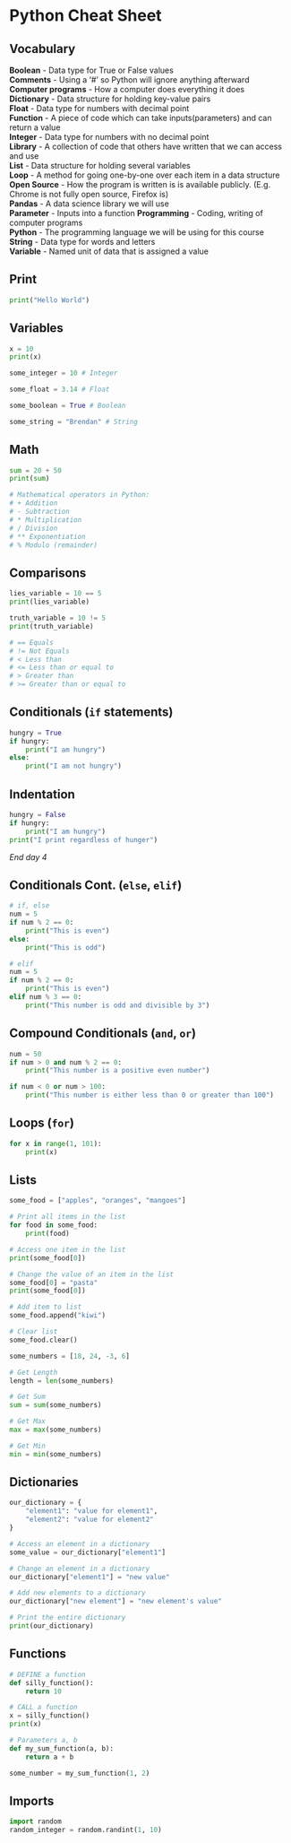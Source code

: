 # Python Cheat Sheet
## Vocabulary

**Boolean** - Data type for True or False values  
**Comments** - Using a ‘#’  so Python will ignore anything afterward  
**Computer programs** - How a computer does everything it does  
**Dictionary** - Data structure for holding key-value pairs  
**Float** - Data type for numbers with decimal point  
**Function** - A piece of code which can take inputs(parameters) and can return a value  
**Integer** - Data type for numbers with no decimal point  
**Library** - A collection of code that others have written that we can access and use  
**List** - Data structure for holding several variables  
**Loop** - A method for going one-by-one over each item in a data structure  
**Open Source** - How the program is written is is available publicly. (E.g. Chrome is not fully open source, Firefox is)  
**Pandas** - A data science library we will use  
**Parameter** - Inputs into a function
**Programming** - Coding, writing of computer programs  
**Python** - The programming language we will be using for this course  
**String** - Data type for words and letters  
**Variable** - Named unit of data that is assigned a value  

## Print
```python
print("Hello World")
```

## Variables
```python
x = 10
print(x)
```

```python
some_integer = 10 # Integer

some_float = 3.14 # Float

some_boolean = True # Boolean

some_string = "Brendan" # String
```

## Math
```python
sum = 20 + 50
print(sum)

# Mathematical operators in Python:
# + Addition
# - Subtraction
# * Multiplication
# / Division
# ** Exponentiation
# % Modulo (remainder)
```

## Comparisons
```python
lies_variable = 10 == 5
print(lies_variable)

truth_variable = 10 != 5
print(truth_variable)

# == Equals
# != Not Equals
# < Less than
# <= Less than or equal to
# > Greater than
# >= Greater than or equal to
```

## Conditionals (`if` statements)
```python
hungry = True
if hungry:
    print("I am hungry")
else:
    print("I am not hungry")
```

## Indentation
```python
hungry = False
if hungry:
    print("I am hungry")
print("I print regardless of hunger")
```

_End day 4_

## Conditionals Cont. (`else`, `elif`)
```python
# if, else
num = 5
if num % 2 == 0:
    print("This is even")
else:
    print("This is odd")

# elif
num = 5
if num % 2 == 0:
    print("This is even")
elif num % 3 == 0:
    print("This number is odd and divisible by 3")
```

## Compound Conditionals (`and`, `or`)
```python
num = 50
if num > 0 and num % 2 == 0:
    print("This number is a positive even number")

if num < 0 or num > 100:
    print("This number is either less than 0 or greater than 100")
```

## Loops (`for`)
```python
for x in range(1, 101):
    print(x)
```

## Lists
```python
some_food = ["apples", "oranges", "mangoes"]

# Print all items in the list
for food in some_food:
    print(food)

# Access one item in the list
print(some_food[0])

# Change the value of an item in the list
some_food[0] = "pasta"
print(some_food[0])

# Add item to list
some_food.append("kiwi")

# Clear list
some_food.clear()
```

```python
some_numbers = [18, 24, -3, 6]

# Get Length
length = len(some_numbers)

# Get Sum
sum = sum(some_numbers)

# Get Max
max = max(some_numbers)

# Get Min
min = min(some_numbers)
```

## Dictionaries
```python
our_dictionary = {
    "element1": "value for element1",
    "element2": "value for element2"
}

# Access an element in a dictionary
some_value = our_dictionary["element1"]

# Change an element in a dictionary
our_dictionary["element1"] = "new value"

# Add new elements to a dictionary
our_dictionary["new element"] = "new element's value"

# Print the entire dictionary
print(our_dictionary)
```

## Functions
```python
# DEFINE a function
def silly_function():
    return 10

# CALL a function
x = silly_function()
print(x)

# Parameters a, b
def my_sum_function(a, b):
    return a + b

some_number = my_sum_function(1, 2)
```

## Imports

```python
import random
random_integer = random.randint(1, 10)
```
